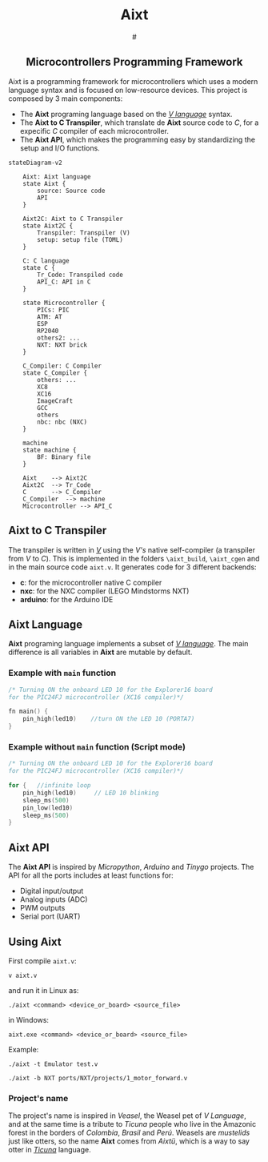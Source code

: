 <div align="center">
<h1>Aixt</h1>#  
<h2>Microcontrollers Programming Framework</h2>
</div>

Aixt is a programming framework for microcontrollers which uses a modern language syntax and is focused on low-resource devices. This project is composed by 3 main components:

- The **Aixt** programing language based on the [_V language_](https://vlang.io/) syntax.
- The **Aixt to C Transpiler**, which translate de **Aixt** source code to _C_, for a expecific _C_ compiler of each microcontroller.
- The **Aixt API**, which makes the programming easy by standardizing the setup and I/O functions.  

```mermaid
stateDiagram-v2

    Aixt: Aixt language
    state Aixt {
        source: Source code
        API
    } 

    Aixt2C: Aixt to C Transpiler
    state Aixt2C {
        Transpiler: Transpiler (V)
        setup: setup file (TOML)
    }

    C: C language
    state C {
        Tr_Code: Transpiled code
        API_C: API in C
    }

    state Microcontroller {
        PICs: PIC
        ATM: AT
        ESP
        RP2040
        others2: ...
        NXT: NXT brick
    }

    C_Compiler: C Compiler
    state C_Compiler {
        others: ...
        XC8  
        XC16 
        ImageCraft
        GCC  
        others 
        nbc: nbc (NXC) 
    }
    
    machine
    state machine {
        BF: Binary file
    }
    
    Aixt    --> Aixt2C 
    Aixt2C  --> Tr_Code
    C       --> C_Compiler
    C_Compiler  --> machine
    Microcontroller --> API_C
```

## Aixt to C Transpiler

The transpiler is written in [_V_](https://vlang.io/) using the _V's_ native self-compiler (a transpiler from _V_ to _C_). This is implemented in the folders `\aixt_build`, `\aixt_cgen` and in the main source code `aixt.v`. It generates code for 3 different backends:
- **c**: for the microcontroller native C compiler
- **nxc**: for the NXC compiler (LEGO Mindstorms NXT)
- **arduino**: for the Arduino IDE

## Aixt Language

**Aixt** programing language implements a subset of [_V language_](https://vlang.io/). The main difference is all variables in **Aixt** are mutable by default.

### Example with `main` function
```v
/* Turning ON the onboard LED 10 for the Explorer16 board 
for the PIC24FJ microcontroller (XC16 compiler)*/

fn main() { 
    pin_high(led10)    //turn ON the LED 10 (PORTA7)
}
```

### Example without `main` function (Script mode)
```v
/* Turning ON the onboard LED 10 for the Explorer16 board 
for the PIC24FJ microcontroller (XC16 compiler)*/

for {   //infinite loop
    pin_high(led10)     // LED 10 blinking 
    sleep_ms(500)
    pin_low(led10)
    sleep_ms(500)
}
```

## Aixt API

The **Aixt API** is inspired by _Micropython_, _Arduino_ and _Tinygo_ projects. The API for all the ports includes at least functions for:
- Digital input/output
- Analog inputs (ADC)
- PWM outputs
- Serial port (UART)

## Using Aixt
First compile `aixt.v`: 
```
v aixt.v
```
and run it in Linux as:
```
./aixt <command> <device_or_board> <source_file>
```
in Windows:
```
aixt.exe <command> <device_or_board> <source_file>
```
Example:
```
./aixt -t Emulator test.v
```
```
./aixt -b NXT ports/NXT/projects/1_motor_forward.v
```

### Project's name
The project's name is inspired in _Veasel_, the Weasel pet of _V Language_, and at the same time is a tribute to _Ticuna_ people who live in the Amazonic forest in the borders of _Colombia_, _Brasil_ and _Perú_. Weasels are _mustelids_ just like otters, so the name **Aixt** comes from _Aixtü_, which is a way to say otter in [_Ticuna_](https://www.sil.org/system/files/reapdata/90/20/51/90205190508691852389084667097660892450/tca_Ticuna_Dictionary_2016_web.pdf) language.
